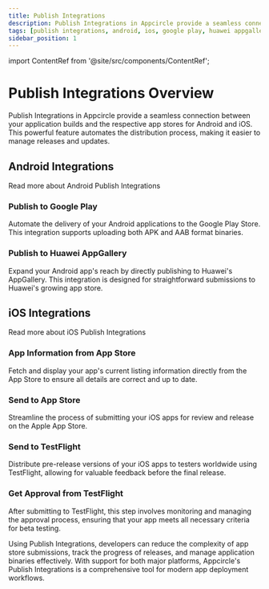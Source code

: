 ```yaml
---
title: Publish Integrations
description: Publish Integrations in Appcircle provide a seamless connection between your application builds and the respective app stores for Android and iOS.
tags: [publish integrations, android, ios, google play, huawei appgallery, app store, testflight]
sidebar_position: 1
---
```


import ContentRef from '@site/src/components/ContentRef';

# Publish Integrations Overview

Publish Integrations in Appcircle provide a seamless connection between your application builds and the respective app stores for Android and iOS. This powerful feature automates the distribution process, making it easier to manage releases and updates.

## Android Integrations

<ContentRef url="/publish-integrations/android-publish-integrations/">
Read more about Android Publish Integrations
</ContentRef>

### Publish to Google Play

Automate the delivery of your Android applications to the Google Play Store. This integration supports uploading both APK and AAB format binaries.

### Publish to Huawei AppGallery

Expand your Android app's reach by directly publishing to Huawei's AppGallery. This integration is designed for straightforward submissions to Huawei's growing app store.

## iOS Integrations

<ContentRef url="/publish-integrations/ios-publish-integrations/">
Read more about iOS Publish Integrations
</ContentRef>

### App Information from App Store

Fetch and display your app's current listing information directly from the App Store to ensure all details are correct and up to date.

### Send to App Store

Streamline the process of submitting your iOS apps for review and release on the Apple App Store.

### Send to TestFlight

Distribute pre-release versions of your iOS apps to testers worldwide using TestFlight, allowing for valuable feedback before the final release.

### Get Approval from TestFlight

After submitting to TestFlight, this step involves monitoring and managing the approval process, ensuring that your app meets all necessary criteria for beta testing.

Using Publish Integrations, developers can reduce the complexity of app store submissions, track the progress of releases, and manage application binaries effectively. With support for both major platforms, Appcircle's Publish Integrations is a comprehensive tool for modern app deployment workflows.
